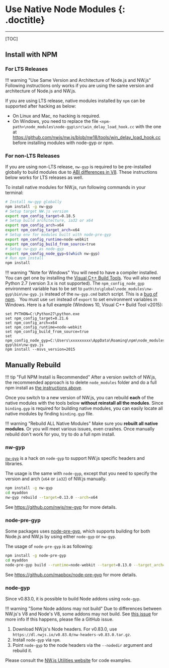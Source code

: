 # Use Native Node Modules {: .doctitle}
---

[TOC]

## Install with NPM

### For LTS Releases

!!! warning "Use Same Version and Architecture of Node.js and NW.js"
    Following instructions only works if you are using the same version and architecture of Node.js and NW.js.

If you are using LTS release, native modules installed by `npm` can be supported after hacking as below:

* On Linux and Mac, no hacking is required.
* On Windows, you need to replace the file
`<npm-path>\node_modules\node-gyp\src\win_delay_load_hook.cc` with the one at https://github.com/nwjs/nw.js/blob/nw18/tools/win_delay_load_hook.cc before installing modules with node-gyp or npm.

### For non-LTS Releases

If you are using non-LTS release, `nw-gyp` is required to be pre-installed globally to build modules due to [ABI differences in V8](https://github.com/nwjs/nw.js/issues/5025). These instructions below works for LTS releases as well.

To install native modules for NW.js, run following commands in your terminal:

```bash
# Install nw-gyp globally
npm install -g nw-gyp
# Setup target NW.js version
export npm_config_target=0.18.5
# Setup build architecture, ia32 or x64
export npm_config_arch=x64
export npm_config_target_arch=x64
# Setup env for modules built with node-pre-gyp
export npm_config_runtime=node-webkit
export npm_config_build_from_source=true
# Setup nw-gyp as node-gyp
export npm_config_node_gyp=$(which nw-gyp)
# Run npm install
npm install
```

!!! warning "Note for Windows"
    You will need to have a compiler installed. You can get one by installing the [Visual C++ Build Tools](http://landinghub.visualstudio.com/visual-cpp-build-tools). You will also need Python 2.7 (version 3.x is not supported).
    The `npm_config_node_gyp` environment variable has to be set to `path\to\global\node_modules\nw-gyp\bin\nw-gyp.js` instead of the `nw-gyp.cmd` batch script. This is a [bug of npm](https://github.com/npm/npm/issues/14543).
    You must use `set` instead of `export` to set environment variables in Windows. Here is a full example (Windows 10, Visual C++ Build Tool v2015): 
    
```Batchfile
set PYTHON=C:\Python27\python.exe
set npm_config_target=0.21.6
set npm_config_arch=x64
set npm_config_runtime=node-webkit
set npm_config_build_from_source=true
set npm_config_node_gyp=C:\Users\xxxxxxxxx\AppData\Roaming\npm\node_modules\nw-gyp\bin\nw-gyp.js
npm install --msvs_version=2015
```

## Manually Rebuild

!!! tip "Full NPM Install is Recommended"
    After a version switch of NW.js, the recommended approach is to delete `node_modules` folder and do a full npm install as [the instructions above](#install-with-npm).

Once you switch to a new version of NW.js, you can rebuild **each** of the native modules with the tools below **without reinstall all the modules**. Since `binding.gyp` is required for building native modules, you can easily locate all native modules by finding `binding.gyp` file.

!!! warning "Rebuild ALL Native Modules"
    Make sure you **rebuilt all native modules**. Or you will meet various issues, even crashes. Once manually rebuild don't work for you, try to do a full npm install.

### nw-gyp

[`nw-gyp`](https://github.com/nwjs/nw-gyp) is a hack on `node-gyp` to support NW.js specific headers and libraries.

The usage is the same with `node-gyp`, except that you need to specify the version and arch (`x64` or `ia32`) of NW.js manually.

````bash
npm install -g nw-gyp
cd myaddon
nw-gyp rebuild --target=0.13.0 --arch=x64
````

See https://github.com/nwjs/nw-gyp for more details.

### node-pre-gyp

Some packages uses [node-pre-gyp](https://github.com/mapbox/node-pre-gyp), which supports building for both Node.js and NW.js by using either `node-gyp` or `nw-gyp`.

The usage of `node-pre-gyp` is as following:

````bash
npm install -g node-pre-gyp
cd myaddon
node-pre-gyp build --runtime=node-webkit --target=0.13.0 --target_arch=x64
````

See https://github.com/mapbox/node-pre-gyp for more details.

### node-gyp

Since v0.83.0, it is possible to build Node addons using `node-gyp`.

!!! warning "Some Node addons may not build"
    Due to differences between NW.js's V8 and Node's V8, some addons may not build. See [this issue](https://github.com/nwjs/nw.js/issues/5025) for more info If this happens, please file a GitHub issue.

1. Download NW.js's Node headers. For v0.83.0, use `https://dl.nwjs.io/v0.83.0/nw-headers-v0.83.0.tar.gz`.
2. Install `node-gyp` via `npm`.
3. Point `node-gyp` to the node headers via the `--nodedir` argument and rebuild it.

Please consult the [NW.js Utilities website](https://nwutils.io/#codeexamples) for code examples.
